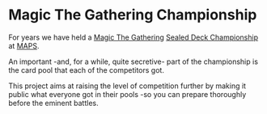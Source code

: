 Magic The Gathering Championship
=====

For years we have held a [Magic The Gathering](http://magic.wizards.com/) [Sealed Deck Championship](http://mtgsalvation.gamepedia.com/Sealed_deck) at [MAPS](www.maps.com.br).

An important -and, for a while, quite secretive- part of the championship is the card pool that each of the competitors got.

This project aims at raising the level of competition further by making it public what everyone got in their pools -so you can prepare thoroughly before the eminent battles.
